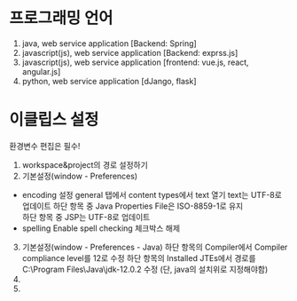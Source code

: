 # 프로그래밍 언어

1. java, web service application [Backend: Spring]
2. javascript(js), web service application [Backend: exprss.js]
3. javascript(js), web service application [frontend: vue.js, react, angular.js]
4. python, web service application [dJango, flask]

# 이클립스 설정

환경변수 편집은 필수!
 
1. workspace&project의 경로 설정하기
2. 기본설정(window - Preferences)
- encoding 설정
 general 탭에서 content types에서 text 열기 text는 UTF-8로 업데이트
 하단 항목 중 Java Properties File은 ISO-8859-1로 유지   
 하단 항목 중 JSP는 UTF-8로 업데이트
- spelling 
 Enable spell checking 체크박스 해제
3. 기본설정(window - Preferences - Java)
 하단 항목의 Compiler에서 Compiler compliance level를 12로 수정
 하단 항목의 Installed JTEs에서 경로를 C:\Program Files\Java\jdk-12.0.2 수정 (단, java의 설치위로 지정해야함)
4. 
5. 
